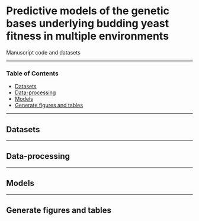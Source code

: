 # Predictive models of the genetic bases underlying budding yeast fitness in multiple environments
Manuscript code and datasets

---

### Table of Contents
- [Datasets](#datasets)
- [Data-processing](#data-processing)
- [Models](#models)
- [Generate figures and tables](#generate-figures-and-tables)

---

## Datasets

---

## Data-processing

---

## Models

---

## Generate figures and tables
